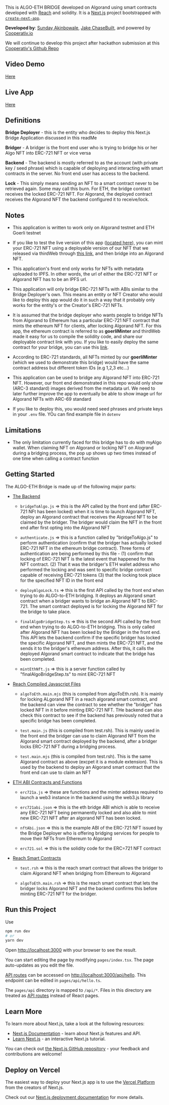 This is ALGO-ETH BRIDGE developed on Algorand using smart contracts developed with [Reach](reach.sh) and solidity. It is a [Next.js](https://nextjs.org/) project bootstrapped with [`create-next-app`](https://github.com/vercel/next.js/tree/canary/packages/create-next-app).

**Developed by**: [Sunday Akinbowale](https://github.com/asolpshinning), [Jake ChaseBuilt](https://github.com/jchaselubitz), and powered by [Cooperativ.io](https://github.com/cooperativ-labs)

We will continue to develop this project after hackathon submission at this [Cooperativ's Github Repo](https://github.com/cooperativ-labs/eth-algo-NFT-bridge)


## Video Demo
[Here](https://vimeo.com/741640670/a1e41c5e9f)


## Live App 
[Here](https://nft-bridge.sundayakins.repl.co/)


## Definitions

**Bridge Deployer** - this is the entity who decides to deploy this Next.js Bridge Application discussed in this readMe

**Bridger** - A bridger is the front end user who is trying to bridge his or her Algo NFT into ERC-721 NFT or vice versa

**Backend** - The backend is mostly referred to as the account (with private key / seed phrase) which is capable of deploying and interacting with smart contracts in the server. No front end user has access to the backend.

**Lock** - This simply means sending an NFT to a smart contract never to be retrieved again. Some may call this burn. For ETH, the bridge contract receives the locked ERC-721 NFT. For Algorand, the deployed contract receives the Algorand NFT the backend configured it to receive/lock.


## Notes

- This application is written to work only on Algorand testnet and ETH Goerli testnet

- If you like to test the live version of this app ([located here](https://nft-bridge.sundayakins.repl.co/)), you can mint your ERC-721 NFT using a deployable version of our NFT that we released via thirdWeb through [this link](https://thirdweb.com/0xFc63bAd66fB4f454378C404ae792CeE147b67AEf/ERC721), and then bridge into an Algorand NFT.

- This application's front end only works for NFTs with metadata uploaded to IPFS. In other words, the url of either the ERC-721 NFT or Algorand NFT has to be an IPFS url. 

- This application will only bridge ERC-721 NFTs with ABIs similar to the Bridge Deployer's own. This means an entity or NFT Creator who would like to deploy this app would do it in such a way that it probably only works for the entity's or the Creator's ERC-721 NFTs. 

- It is assumed that the bridge deployer who wants people to bridge NFTs from Algorand to Ethereum has a particular ERC-721 NFT contract that mints the ethereum NFT for clients, after locking Algorand NFT. For this app, the ethereum contract is referred to as **goerliMinter** and thirdWeb made it easy for us to compile the solidity code, and share our deployable contract link with you. If you like to easily deploy the same contract for your bridge, you can use this [link](https://thirdweb.com/contracts/deploy/QmfDwN1uX8Bztdyo4p65ApiCahA37UTpf5hPLnUgaDa5iZ).

- According to ERC-721 standards, all NFTs minted by our **goerliMinter** (which we used to demonstrate this bridge) would have the same contract address but different token IDs (e.g 1,2,3 etc...)

- This application can be used to bridge any Algorand NFT into ERC-721 NFT. However, our front end demonstrated in this repo would only show (ARC-3 standard) images derived from the metadata url. We need to later further improve the app to eventually be able to show image url for Algorand NFTs with ARC-69 standard

- If you like to deploy this, you would need seed phrases and private keys in your `.env` file. YOu can find example file in `dotenv`


## Limitations

- The only limitation currently faced for this bridge has to do with myAlgo wallet. When claiming NFT on Algorand or locking NFT on Alogrand during a bridging process, the pop up shows up two times instead of one time when calling a contract function


## Getting Started

The ALGO-ETH Bridge is made up of the following major parts:
- [The Backend](https://github.com/asolpshinning/nft-bridge/tree/main/pages/api)

    - `bridgeToAlgo.js` => this is the API called by the front end (after ERC-721 NFt has been locked) when it is time to launch Algorand NFT, deploy an Algorand contract that receives the Algroand NFT to be claimed by the bridger. The bridger would claim the NFT in the front end after first opting into the Algorand NFT 

    - `authenticate.js` => this is a function called by "bridgeToAlgo.js" to perform authentication (confirm that the bridger has actually locked ERC-721 NFT in the ethereum bridge contract). Three forms of authentication are being performed by this file - (1) confirm that locking of ERC-721 NFT is the latest event that happened for this NFT contract. (2) That it was the bridger's ETH wallet address who performed the locking and was sent to specific bridge contract capable of receiving ERC-721 tokens (3) that the locking took place for the specified NFT ID in the front end 

    - `deployAlgoLock.ts` => this is the first API called by the front end when trying to do ALGO-to-ETH bridging. It deploys an Algorand smart contract when a bridger wants to bridge an Algorand NFT to ERC-721. The smart contract deployed is for locking the Algorand NFT for the bridge to take place.

    - `finalAlgoBridgeStep.ts` => this is the second API called by the front end when trying to do ALGO-to-ETH bridging. This is only called after Algorand NFT has been locked by the Bridger in the front end. This API lets the backend confirm if the specific bridger has locked the specific Algorand NFT, and then mints the ERC-721 NFT, and the sends it to the bridger's ethereum address. After this, it calls the deployed Algorand smart contract to indicate that the bridge has been completed.

    - `mintEthNft.js` => this is a server function called by "finalAlgoBridgeStep.ts" to mint ERC-721 NFT

- [Reach Compiled Javascript Files](https://github.com/asolpshinning/nft-bridge/tree/main/reachBackend)

    - `algoToEth.main.mjs` (this is compiled from algoToEth.rsh). It is mainly for locking ALgorand NFT in a reach algorand smart contract, and the backend can view the contract to see whether the "bridger" has locked NFT in it before minting ERC-721 NFT. THe backend can also check this contract to see if the backend has previously noted that a specific bridge has been completed.

    - `test.main.js` (this is compiled from test.rsh). This is mainly used in the front end  the bridger can use to claim Algorand NFT from the Algorand smart contract deployed by the backend, after a bridger locks ERC-721 NFT during a bridging process.

    - `test.main.mjs` (this is compiled from test.rsh). This is the same Algorand contract as above (excpet it is a module extension). This is used by the backend to deploy an Algorand smart contract that the front end can use to claim an NFT

- [ETH ABI Contracts and Functions](https://github.com/asolpshinning/nft-bridge/tree/main/ethContracts)

    - `erc721a.js` => these are functions and the minter address required to launch a web3 instance in the backend using the web3.js library

    - `erc721abi.json` => this is the eth bridge ABI which is able to receive any ERC-721 NFT being permanently locked and also able to mint new ERC-721 NFT after an algorand NFT has been locked. 

    - `nftAbi.json` => this is the example ABI of the ERC-721 NFT issued by the Bridge Deployer who is offering bridging services for people to move their NFTs from Ethereum to Algorand 

    - `erc721.sol` => this is the solidity code for the ERC=721 NFT contract


- [Reach Smart Contracts](https://github.com/asolpshinning/nft-bridge/tree/main/reachContracts)

    - `test.rsh` => this is the reach smart contract that allows the bridger to claim Algorand NFT when bridging from Ethereum to Algorand

    - `algoToEth.main.rsh` => this is the reach smart contract that lets the bridger locks Algorand NFT and the backend confirms this before minting ERC-721 NFT for the bridger.

## Run this Project
 Use
```bash
npm run dev
# or
yarn dev
```
Open [http://localhost:3000](http://localhost:3000) with your browser to see the result.

You can start editing the page by modifying `pages/index.tsx`. The page auto-updates as you edit the file.

[API routes](https://nextjs.org/docs/api-routes/introduction) can be accessed on [http://localhost:3000/api/hello](http://localhost:3000/api/hello). This endpoint can be edited in `pages/api/hello.ts`.

The `pages/api` directory is mapped to `/api/*`. Files in this directory are treated as [API routes](https://nextjs.org/docs/api-routes/introduction) instead of React pages.

## Learn More

To learn more about Next.js, take a look at the following resources:

- [Next.js Documentation](https://nextjs.org/docs) - learn about Next.js features and API.
- [Learn Next.js](https://nextjs.org/learn) - an interactive Next.js tutorial.

You can check out [the Next.js GitHub repository](https://github.com/vercel/next.js/) - your feedback and contributions are welcome!

## Deploy on Vercel

The easiest way to deploy your Next.js app is to use the [Vercel Platform](https://vercel.com/new?utm_medium=default-template&filter=next.js&utm_source=create-next-app&utm_campaign=create-next-app-readme) from the creators of Next.js.

Check out our [Next.js deployment documentation](https://nextjs.org/docs/deployment) for more details.
